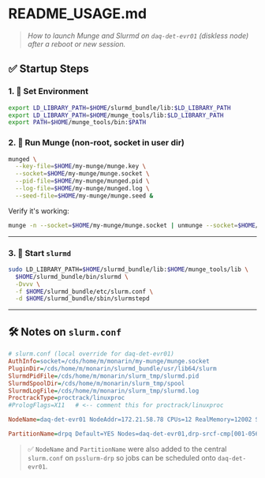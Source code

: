 # README_USAGE.md

> _How to launch Munge and Slurmd on `daq-det-evr01` (diskless node) after a reboot or new session._

## ✅ Startup Steps

### 1. 🔧 Set Environment
```bash
export LD_LIBRARY_PATH=$HOME/slurmd_bundle/lib:$LD_LIBRARY_PATH
export LD_LIBRARY_PATH=$HOME/munge_tools/lib:$LD_LIBRARY_PATH
export PATH=$HOME/munge_tools/bin:$PATH
```

### 2. 🔐 Run Munge (non-root, socket in user dir)
```bash
munged \
  --key-file=$HOME/my-munge/munge.key \
  --socket=$HOME/my-munge/munge.socket \
  --pid-file=$HOME/my-munge/munged.pid \
  --log-file=$HOME/my-munge/munged.log \
  --seed-file=$HOME/my-munge/munge.seed &
```

Verify it's working:
```bash
munge -n --socket=$HOME/my-munge/munge.socket | unmunge --socket=$HOME/my-munge/munge.socket
```

---

### 3. 🚀 Start `slurmd`
```bash
sudo LD_LIBRARY_PATH=$HOME/slurmd_bundle/lib:$HOME/munge_tools/lib \
  $HOME/slurmd_bundle/bin/slurmd \
  -Dvvv \
  -f $HOME/slurmd_bundle/etc/slurm.conf \
  -d $HOME/slurmd_bundle/sbin/slurmstepd
```

---

## 🛠️ Notes on `slurm.conf`

```ini
# slurm.conf (local override for daq-det-evr01)
AuthInfo=socket=/cds/home/m/monarin/my-munge/munge.socket
PluginDir=/cds/home/m/monarin/slurmd_bundle/usr/lib64/slurm
SlurmdPidFile=/cds/home/m/monarin/slurm_tmp/slurmd.pid
SlurmdSpoolDir=/cds/home/m/monarin/slurm_tmp/spool
SlurmdLogFile=/cds/home/m/monarin/slurm_tmp/slurmd.log
ProctrackType=proctrack/linuxproc
#PrologFlags=X11   # <-- comment this for proctrack/linuxproc

NodeName=daq-det-evr01 NodeAddr=172.21.58.78 CPUs=12 RealMemory=12002 Sockets=2 CoresPerSocket=6 ThreadsPerCore=1

PartitionName=drpq Default=YES Nodes=daq-det-evr01,drp-srcf-cmp[001-056],...
```

> ✅ `NodeName` and `PartitionName` were also added to the central `slurm.conf` on `psslurm-drp` so jobs can be scheduled onto `daq-det-evr01`.

